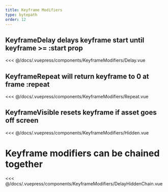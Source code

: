 ```yaml
---
title: Keyframe Modifiers
type: bytepath
order: 12
---
```

## KeyframeDelay delays keyframe start until keyframe >= :start prop

<<< @/docs/.vuepress/components/KeyframeModifiers/Delay.vue

<ClientOnly>
<Demo :end="2500" v-slot="{ keyframe }">
<KeyframeModifiers-Delay :keyframe="keyframe" />
</Demo>  
</ClientOnly>

## KeyframeRepeat will return keyframe to 0 at frame :repeat

<<< @/docs/.vuepress/components/KeyframeModifiers/Repeat.vue

<ClientOnly>
<Demo :end="2500" v-slot="{ keyframe }">
<KeyframeModifiers-Repeat :keyframe="keyframe" />
</Demo>  
</ClientOnly>

## KeyframeVisible resets keyframe if asset goes off screen

<<< @/docs/.vuepress/components/KeyframeModifiers/Hidden.vue

<ClientOnly>
<Demo :end="5000" v-slot="{ keyframe }">
<KeyframeModifiers-Hidden :keyframe="keyframe" />
</Demo>  
</ClientOnly>


# Keyframe modifiers can be chained together

<<< @/docs/.vuepress/components/KeyframeModifiers/DelayHiddenChain.vue

<ClientOnly>
<Demo :end="5000" v-slot="{ keyframe }">
<KeyframeModifiers-DelayHiddenChain :keyframe="keyframe" />
</Demo>  
</ClientOnly>
